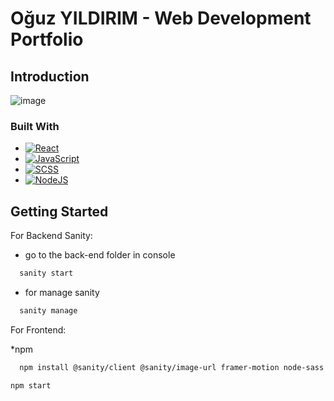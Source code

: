 # Oğuz YILDIRIM - Web Development Portfolio 

## Introduction
![image](https://user-images.githubusercontent.com/63080047/198590224-4fda56a7-fff2-41d7-9eb4-e5ee659cdda2.png)


### Built With
* [![React][React.js]][React-url]
* [![JavaScript][JavaScript.js]][JavaScript-Url]
* [![SCSS][SCSS.js]][SCSS-Url]
* [![NodeJS][NodeJS.js]][NodeJS-Url]

## Getting Started

For Backend Sanity:
* go to the back-end folder in console
```sh
  sanity start
  ```
* for manage sanity
```sh
  sanity manage
  ```
For Frontend:

*npm
```sh
  npm install @sanity/client @sanity/image-url framer-motion node-sass react-icons
  ```
  ```sh
  npm start
  ```


[React.js]: https://img.shields.io/badge/React-20232A?style=for-the-badge&logo=react&logoColor=61DAFB
[React-url]: https://reactjs.org/
[JavaScript.js]: https://img.shields.io/badge/JavaScript-F7DF1E?style=for-the-badge&logo=javascript&logoColor=black
[JavaScript-Url]:https://www.javascript.com/
[SCSS.js]: https://img.shields.io/badge/Sass-CC6699?style=for-the-badge&logo=sass&logoColor=white
[SCSS-Url]: https://sass-lang.com/
[NodeJS.js]: https://img.shields.io/badge/Node.js-43853D?style=for-the-badge&logo=node.js&logoColor=white
[NodeJS-Url]: https://nodejs.org/en/
